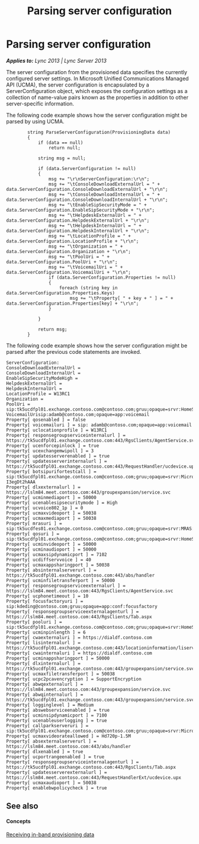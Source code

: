 ﻿---
title: Parsing server configuration
TOCTitle: Parsing server configuration
ms:assetid: 313eb2de-e73c-4f25-b173-f59670288746
ms:mtpsurl: https://msdn.microsoft.com/en-us/library/Dn454660(v=office.15)
ms:contentKeyID: 57093336
ms.date: 07/24/2014
mtps_version: v=office.15
---

# Parsing server configuration


_**Applies to:** Lync 2013 | Lync Server 2013_

The server configuration from the provisioned data specifies the currently configured server settings. In Microsoft Unified Communications Managed API (UCMA), the server configuration is encapsulated by a ServerConfiguration object, which exposes the configuration settings as a collection of name-value pairs known as the properties in addition to other server-specific information.

The following code example shows how the server configuration might be parsed by using UCMA.

``` 
        string ParseServerConfiguration(ProvisioningData data)
        {
            if (data == null)
                return null;

            string msg = null;

            if (data.ServerConfiguration != null)
            {
                msg += "\r\nServerConfiguration:\r\n";
                msg += "\tConsoleDownloadExternalUrl = " + data.ServerConfiguration.ConsoleDownloadExternalUrl + "\r\n";
                msg += "\tConsoleDownloadInternalUrl = " + data.ServerConfiguration.ConsoleDownloadInternalUrl + "\r\n";
                msg += "\tEnableSipSecurityMode = " + data.ServerConfiguration.EnableSipSecurityMode + "\r\n";
                msg += "\tHelpdeskExternalUrl = " + data.ServerConfiguration.HelpdeskExternalUrl + "\r\n";
                msg += "\tHelpdeskInternalUrl = " + data.ServerConfiguration.HelpdeskInternalUrl + "\r\n";
                msg += "\tLocationProfile = " + data.ServerConfiguration.LocationProfile + "\r\n";
                msg += "\tOrganization = " + data.ServerConfiguration.Organization + "\r\n";
                msg += "\tPoolUri = " + data.ServerConfiguration.PoolUri + "\r\n";
                msg += "\tVoicemailUri = " + data.ServerConfiguration.VoicemailUri + "\r\n";
                if (data.ServerConfiguration.Properties != null)
                {
                    foreach (string key in data.ServerConfiguration.Properties.Keys)
                        msg += "\tProperty[ " + key + " ] = " + data.ServerConfiguration.Properties[key] + "\r\n";
                }

            }

            return msg;
        }

```

The following code example shows how the server configuration might be parsed after the previous code statements are invoked.

    ServerConfiguration:
    ConsoleDownloadExternalUrl = 
    ConsoleDownloadInternalUrl = 
    EnableSipSecurityModeHigh = 
    HelpdeskExternalUrl = 
    HelpdeskInternalUrl = 
    LocationProfile = W13RC1
    Organization = 
    PoolUri = sip:tk5ucdfpl01.exchange.contoso.com@contoso.com;gruu;opaque=srvr:HomeServer:AkqNlc1ANlGQgU_kQeAuUwAA
    VoicemailUrisip:adamb@contoso.com;opaque=app:voicemail
    Property[ qosenabled ] = false
    Property[ voicemailuri ] = sip: adamb@contoso.com;opaque=app:voicemail
    Property[ uclocationprofile ] = W13RC1
    Property[ responsegroupserviceinternalurl ] = https://tk5ucdfpl01.exchange.contoso.com:443/RgsClients/AgentService.svc
    Property[ ucenforcepinlock ] = true
    Property[ ucexchangemwipoll ] = 3
    Property[ updatesserverenabled ] = true
    Property[ updatesserverinternalurl ] = https://tk5ucdfpl01.exchange.contoso.com:443/RequestHandler/ucdevice.upx
    Property[ botsipurifortestcall ] = sip:tk5ucdfpl01.exchange.contoso.com@contoso.com;gruu;opaque=srvr:Microsoft.Rtc.Applications.testbot:gZRWjP73kFOm-I3egDt2hAAA
    Property[ dlxexternalurl ] = https://lslm84.meet.contoso.com:443/groupexpansion/service.svc
    Property[ ucminmediaport ] = 50000
    Property[ ucenablesipsecuritymode ] = High
    Property[ ucvoice802_1p ] = 0
    Property[ ucmaxvideoport ] = 50038
    Property[ ucmaxmediaport ] = 50038
    Property[ mrasuri ] = sip:tk5ucdfes01.exchange.contoso.com@contoso.com;gruu;opaque=srvr:MRAS:k9JWeflVVl6GdopUWZcgWwAA
    Property[ qosuri ] = sip:tk5ucdfpl01.exchange.contoso.com@contoso.com;gruu;opaque=srvr:HomeServer:AkqNlc1ANlGQgU_kQeAuUwAA
    Property[ ucminvideoport ] = 50000
    Property[ ucminaudioport ] = 50000
    Property[ ucmaxsipdynamicport ] = 7102
    Property[ ucdiffservvoice ] = 40
    Property[ ucmaxappsharingport ] = 50038
    Property[ absinternalserverurl ] = https://tk5ucdfpl01.exchange.contoso.com:443/abs/handler
    Property[ ucminfiletransferport ] = 50000
    Property[ responsegroupserviceexternalurl ] = https://lslm84.meet.contoso.com:443/RgsClients/AgentService.svc
    Property[ ucphonetimeout ] = 10
    Property[ focusfactoryuri ] = sip:kdeding@contoso.com;gruu;opaque=app:conf:focusfactory
    Property[ responsegroupserviceexternalagenturl ] = https://lslm84.meet.contoso.com:443/RgsClients/Tab.aspx
    Property[ pooluri ] = sip:tk5ucdfpl01.exchange.contoso.com@contoso.com;gruu;opaque=srvr:HomeServer:AkqNlc1ANlGQgU_kQeAuUwAA
    Property[ ucminpinlength ] = 6
    Property[ cwaexternaluri ] = https://dialdf.contoso.com
    Property[ lisinternalurl ] = https://tk5ucdfpl01.exchange.contoso.com:443/locationinformation/liservice.svc
    Property[ cwainternaluri ] = https://dialdf.contoso.com
    Property[ ucminappsharingport ] = 50000
    Property[ dlxinternalurl ] = https://tk5ucdfpl01.exchange.contoso.com:443/groupexpansion/service.svc
    Property[ ucmaxfiletransferport ] = 50038
    Property[ ucpc2pcavencryption ] = SupportEncryption
    Property[ abwqexternalurl ] = https://lslm84.meet.contoso.com:443/groupexpansion/service.svc
    Property[ abwqinternalurl ] = https://tk5ucdfpl01.exchange.contoso.com:443/groupexpansion/service.svc
    Property[ logginglevel ] = Medium
    Property[ abswebserviceenabled ] = true
    Property[ ucminsipdynamicport ] = 7100
    Property[ ucenableuserlogging ] = true
    Property[ callparkserveruri ] = sip:tk5ucdfpl01.exchange.contoso.com@contoso.com;gruu;opaque=srvr:Microsoft.Rtc.Applications.Cps:-6_tNOSJcFmTWxQQy8HPTAAA
    Property[ ucmaxvideorateallowed ] = Hd720p-1.5M
    Property[ absexternalserverurl ] = https://lslm84.meet.contoso.com:443/abs/handler
    Property[ dlxenabled ] = true
    Property[ ucportrangeenabled ] = true
    Property[ responsegroupserviceinternalagenturl ] = https://tk5ucdfpl01.exchange.contoso.com:443/RgsClients/Tab.aspx
    Property[ updatesserverexternalurl ] = https://lslm84.meet.contoso.com:443/RequestHandlerExt/ucdevice.upx
    Property[ ucmaxaudioport ] = 50038
    Property[ enablebwpolicycheck ] = true

## See also

#### Concepts

[Receiving in-band provisioning data](receiving-in-band-provisioning-data.md)

